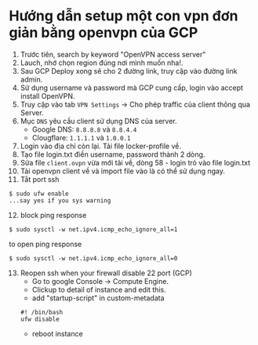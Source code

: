 # Hướng dẫn setup một con vpn đơn giản bằng openvpn của GCP

1. Trước tiên, search by keyword "OpenVPN access server"
2. Lauch, nhớ chọn region đúng nơi mình muốn nha!.
3. Sau GCP Deploy xong sẽ cho 2 đường link, truy cập vào đường link admin.
4. Sử dụng username và password mà GCP cung cấp, login vào accept install OpenVPN.
5. Truy cập vào tab `VPN Settings` -> Cho phép traffic của client thông qua Server.
6. Mục `DNS` yêu cầu client sử dụng DNS của server.
   - Google DNS: `8.8.8.8` và `8.8.4.4`
   - Clougflare: `1.1.1.1` và `1.0.0.1`
7. Login vào địa chỉ còn lại. Tải file locker-profile về.
8. Tạo file login.txt điền username, password thành 2 dòng.
9. Sửa file `client.ovpn` vừa mới tải về, dòng 58 - login trỏ vào file login.txt
10. Tải openvpn client về và import file vào là có thể sử dụng ngay.
11. Tắt port ssh

```
$ sudo ufw enable
...say yes if you sys warning
```

12. block ping response

```
$ sudo sysctl -w net.ipv4.icmp_echo_ignore_all=1
```

to open ping response

```
$ sudo sysctl -w net.ipv4.icmp_echo_ignore_all=0
```

13. Reopen ssh when your firewall disable 22 port (GCP)
    - Go to google Console -> Compute Engine.
    - Clickup to detail of instance and edit this.
    - add "startup-script" in custom-metadata
    ```
    #! /bin/bash
    ufw disable
    ```
    - reboot instance

